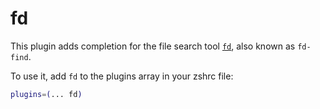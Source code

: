 # fd

This plugin adds completion for the file search tool [`fd`](https://ghproxy.com/https://github.com/sharkdp/fd), also known as `fd-find`.

To use it, add `fd` to the plugins array in your zshrc file:

```zsh
plugins=(... fd)
```
